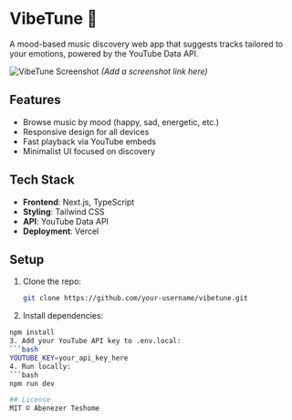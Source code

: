 # VibeTune 🎵

A mood-based music discovery web app that suggests tracks tailored to your emotions, powered by the YouTube Data API.

![VibeTune Screenshot]() *(Add a screenshot link here)*

## Features

- Browse music by mood (happy, sad, energetic, etc.)
- Responsive design for all devices
- Fast playback via YouTube embeds
- Minimalist UI focused on discovery

## Tech Stack

- **Frontend**: Next.js, TypeScript  
- **Styling**: Tailwind CSS
- **API**: YouTube Data API  
- **Deployment**: Vercel  

## Setup

1. Clone the repo:
   ```bash
   git clone https://github.com/your-username/vibetune.git
2. Install dependencies:
  ```bash
  npm install
3. Add your YouTube API key to .env.local:
  ```bash
  YOUTUBE_KEY=your_api_key_here
4. Run locally:
  ```bash
  npm run dev

## License
MIT © Abenezer Teshome
